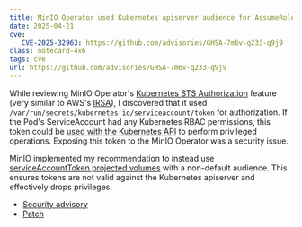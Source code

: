 ```yaml
---
title: MinIO Operator used Kubernetes apiserver audience for AssumeRoleWithWebIdentity STS
date: 2025-04-21
cve:
   CVE-2025-32963: https://github.com/advisories/GHSA-7m6v-q233-q9j9
class: notecard-4x6
tags: cve
url: https://github.com/advisories/GHSA-7m6v-q233-q9j9
---
```


While reviewing MinIO Operator's [Kubernetes STS Authorization](https://min.io/docs/minio/kubernetes/upstream/developers/sts-for-operator.html) feature (very similar to AWS's [IRSA](https://docs.aws.amazon.com/eks/latest/userguide/iam-roles-for-service-accounts.html)), I discovered that it used `/var/run/secrets/kubernetes.io/serviceaccount/token` for authorization. If the Pod's ServiceAccount had any Kubernetes RBAC permissions, this token could be [used with the Kubernetes API](https://kubernetes.io/docs/tasks/run-application/access-api-from-pod/#directly-accessing-the-rest-api) to perform privileged operations. Exposing this token to the MinIO Operator was a security issue.

MinIO implemented my recommendation to instead use [serviceAccountToken projected volumes](https://kubernetes.io/docs/concepts/storage/projected-volumes/#serviceaccounttoken) with a non-default audience. This ensures tokens are not valid against the Kubernetes apiserver and effectively drops privileges.

* [Security advisory](https://github.com/advisories/GHSA-7m6v-q233-q9j9)
* [Patch](https://github.com/minio/operator/pull/2418)
